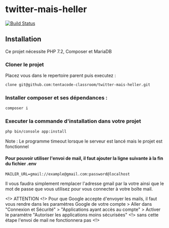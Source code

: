 # twitter-mais-heller
[![Build Status](https://travis-ci.org/tentacode-classroom/twitter-mais-heller.svg?branch=master)](https://travis-ci.org/tentacode-classroom/twitter-mais-heller)


## Installation

Ce projet nécessite PHP 7.2, Composer et MariaDB

### Cloner le projet
Placez vous dans le repertoire parent puis executez :
```bash
clone git@github.com:tentacode-classroom/twitter-mais-heller.git
```

### Installer composer et ses dépendances :
```bash
composer i
```

### Executer la commande d'installation dans votre projet
```bash
php bin/console app:install
```
Note : Le programme timeout lorsque le serveur est lancé mais le projet est fonctionnel 

#### Pour pouvoir utiliser l'envoi de mail, il faut ajouter la ligne suivante à la fin du fichier **.env**

`MAILER_URL=gmail://example@gmail.com:password@localhost`

Il vous faudra simplement remplacer l'adresse gmail par la votre ainsi que le mot de passe que vous utilisez pour vous connecter à votre boîte mail.

<!> ATTENTION <!> 
Pour que Google accepte d'envoyer les mails, il faut vous rendre dans les paramètres Google de votre compte > Aller dans "Connexion et Sécurité" > "Applications ayant accès au compte" > Activer le paramètre "Autoriser les applications moins sécurisées"
<!> sans cette étape l'envoi de mail ne fonctionnera pas <!>